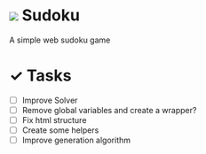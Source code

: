# ![](https://cdn-icons-png.flaticon.com/128/3269/3269927.png=250x250) Sudoku
A simple web sudoku game

# ✓ Tasks
- [ ] Improve Solver
- [ ] Remove global variables and create a wrapper?
- [ ] Fix html structure
- [ ] Create some helpers
- [ ] Improve generation algorithm
